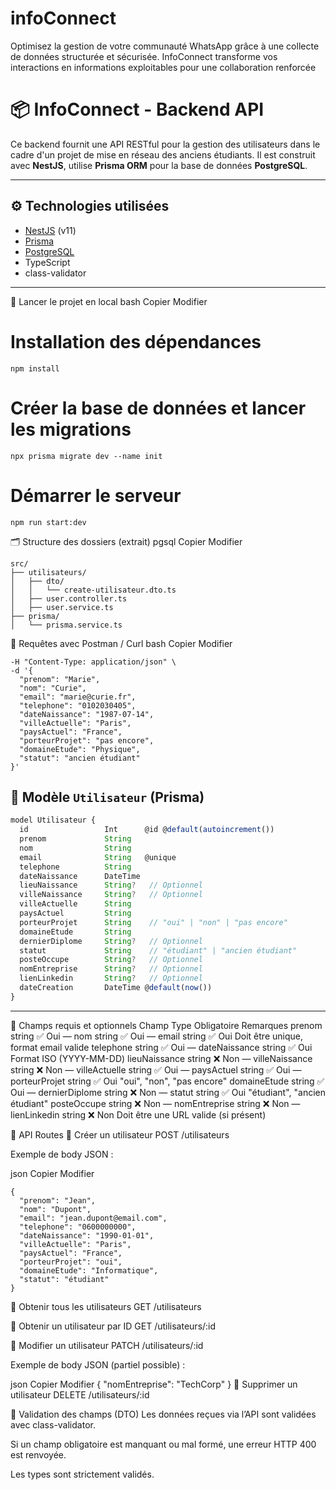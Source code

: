 # infoConnect
Optimisez la gestion de votre communauté WhatsApp grâce à une collecte de données structurée et sécurisée. InfoConnect transforme vos interactions en informations exploitables pour une collaboration renforcée


# 📦 InfoConnect - Backend API

Ce backend fournit une API RESTful pour la gestion des utilisateurs dans le cadre d'un projet de mise en réseau des anciens étudiants. Il est construit avec **NestJS**, utilise **Prisma ORM** pour la base de données **PostgreSQL**.

---

## ⚙️ Technologies utilisées

- [NestJS](https://nestjs.com/) (v11)
- [Prisma](https://www.prisma.io/)
- [PostgreSQL](https://www.postgresql.org/)
- TypeScript
- class-validator

---

🚀 Lancer le projet en local
bash
Copier
Modifier
# Installation des dépendances
```npm install```

# Créer la base de données et lancer les migrations
```npx prisma migrate dev --name init ```

# Démarrer le serveur
```npm run start:dev```


🗂 Structure des dossiers (extrait)
pgsql
Copier
Modifier
```
src/
├── utilisateurs/
│   ├── dto/
│   │   └── create-utilisateur.dto.ts
│   ├── user.controller.ts
│   ├── user.service.ts
├── prisma/
│   └── prisma.service.ts

```
🧪 Requêtes avec Postman / Curl
bash
Copier
Modifier
```curl -X POST http://localhost:3000/utilisateurs \
-H "Content-Type: application/json" \
-d '{
  "prenom": "Marie",
  "nom": "Curie",
  "email": "marie@curie.fr",
  "telephone": "0102030405",
  "dateNaissance": "1987-07-14",
  "villeActuelle": "Paris",
  "paysActuel": "France",
  "porteurProjet": "pas encore",
  "domaineEtude": "Physique",
  "statut": "ancien étudiant"
}'
```

## 🧱 Modèle `Utilisateur` (Prisma)

```ts
model Utilisateur {
  id                 Int      @id @default(autoincrement())
  prenom             String
  nom                String
  email              String   @unique
  telephone          String
  dateNaissance      DateTime
  lieuNaissance      String?   // Optionnel
  villeNaissance     String?   // Optionnel
  villeActuelle      String
  paysActuel         String
  porteurProjet      String    // "oui" | "non" | "pas encore"
  domaineEtude       String
  dernierDiplome     String?   // Optionnel
  statut             String    // "étudiant" | "ancien étudiant"
  posteOccupe        String?   // Optionnel
  nomEntreprise      String?   // Optionnel
  lienLinkedin       String?   // Optionnel
  dateCreation       DateTime @default(now())
}
```
---
🧾 Champs requis et optionnels
Champ	Type	Obligatoire	Remarques
prenom	string	✅ Oui	—
nom	string	✅ Oui	—
email	string	✅ Oui	Doit être unique, format email valide
telephone	string	✅ Oui	—
dateNaissance	string	✅ Oui	Format ISO (YYYY-MM-DD)
lieuNaissance	string	❌ Non	—
villeNaissance	string	❌ Non	—
villeActuelle	string	✅ Oui	—
paysActuel	string	✅ Oui	—
porteurProjet	string	✅ Oui	"oui", "non", "pas encore"
domaineEtude	string	✅ Oui	—
dernierDiplome	string	❌ Non	—
statut	string	✅ Oui	"étudiant", "ancien étudiant"
posteOccupe	string	❌ Non	—
nomEntreprise	string	❌ Non	—
lienLinkedin	string	❌ Non	Doit être une URL valide (si présent)

📡 API Routes
🔹 Créer un utilisateur
POST /utilisateurs

Exemple de body JSON :

json
Copier
Modifier

```
{
  "prenom": "Jean",
  "nom": "Dupont",
  "email": "jean.dupont@email.com",
  "telephone": "0600000000",
  "dateNaissance": "1990-01-01",
  "villeActuelle": "Paris",
  "paysActuel": "France",
  "porteurProjet": "oui",
  "domaineEtude": "Informatique",
  "statut": "étudiant"
}

```

🔹 Obtenir tous les utilisateurs
GET /utilisateurs

🔹 Obtenir un utilisateur par ID
GET /utilisateurs/:id

🔹 Modifier un utilisateur
PATCH /utilisateurs/:id

Exemple de body JSON (partiel possible) :

json
Copier
Modifier
{
  "nomEntreprise": "TechCorp"
}
🔹 Supprimer un utilisateur
DELETE /utilisateurs/:id

🔐 Validation des champs (DTO)
Les données reçues via l’API sont validées avec class-validator.

Si un champ obligatoire est manquant ou mal formé, une erreur HTTP 400 est renvoyée.

Les types sont strictement validés.
